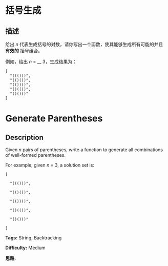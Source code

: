 # 括号生成

## 描述

给出  _n_  代表生成括号的对数，请你写出一个函数，使其能够生成所有可能的并且 **有效的** 括号组合。

例如，给出  _n_ = __ 3，生成结果为：

    
    
    [
      "((()))",
      "(()())",
      "(())()",
      "()(())",
      "()()()"
    ]
    



# Generate Parentheses

## Description



Given _n_ pairs of parentheses, write a function to generate all combinations of well-formed parentheses.

For example, given _n_ = 3, a solution set is:

    
    
    [
      "((()))",
      "(()())",
      "(())()",
      "()(())",
      "()()()"
    ]
    


**Tags:** String, Backtracking

**Difficulty:** Medium

**思路:**
